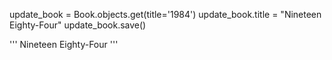 update_book = Book.objects.get(title='1984')
update_book.title = "Nineteen Eighty-Four"
update_book.save()

'''
Nineteen Eighty-Four
'''